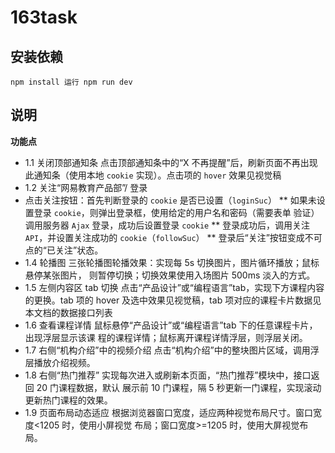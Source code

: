 # 163task
## 安装依赖
`npm install
 运行
 npm run dev`
## 说明
**功能点**
* 1.1  关闭顶部通知条
点击顶部通知条中的“X 不再提醒”后，刷新页面不再出现此通知条（使用本地
`cookie` 实现）。点击项的 `hover` 效果见视觉稿
* 1.2  关注“网易教育产品部”/ 登录
* 点击关注按钮：首先判断登录的 `cookie` 是否已设置（`loginSuc`）
** 如果未设置登录 `cookie`，则弹出登录框，使用给定的用户名和密码（需要表单
验证）调用服务器 `Ajax` 登录，成功后设置登录 `cookie`
**  登录成功后，调用关注 `API`，并设置关注成功的 `cookie`（`followSuc`）
** 登录后“关注”按钮变成不可点的“已关注”状态。
* 1.4  轮播图
  三张轮播图轮播效果：实现每 5s 切换图片，图片循环播放；鼠标悬停某张图片，
  则暂停切换；切换效果使用入场图片 500ms 淡入的方式。
* 1.5  左侧内容区 tab  切换
  点击“产品设计”或“编程语言”tab，实现下方课程内容的更换。tab 项的 hover
  及选中效果见视觉稿，tab 项对应的课程卡片数据见本文档的数据接口列表
* 1.6  查看课程详情
  鼠标悬停“产品设计”或“编程语言”tab 下的任意课程卡片，出现浮层显示该课
  程的课程详情；鼠标离开课程详情浮层，则浮层关闭。
* 1.7  右侧“机构介绍”中的视频介绍
  点击“机构介绍”中的整块图片区域，调用浮层播放介绍视频。
* 1.8  右侧“热门推荐”
  实现每次进入或刷新本页面，“热门推荐”模块中，接口返回 20 门课程数据，默认
  展示前 10 门课程，隔 5 秒更新一门课程，实现滚动更新热门课程的效果。
* 1.9  页面布局动态适应
  根据浏览器窗口宽度，适应两种视觉布局尺寸。窗口宽度<1205 时，使用小屏视觉
  布局；窗口宽度>=1205 时，使用大屏视觉布局。
